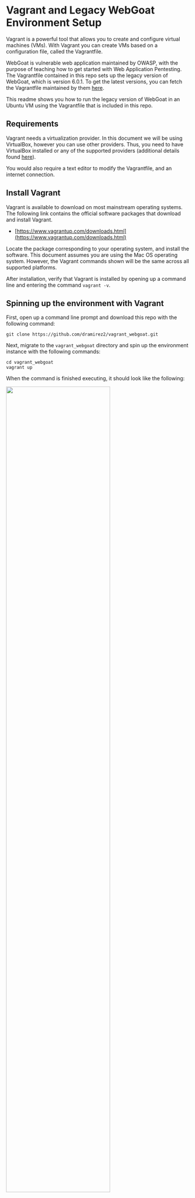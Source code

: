 # Vagrant and Legacy WebGoat Environment Setup

Vagrant is a powerful tool that allows you to create and configure virtual machines (VMs).
With Vagrant you can create VMs based on a configuration file, called the Vagrantfile. 

WebGoat is vulnerable web application maintained by OWASP, with the purpose of teaching how to get started with Web Application Pentesting. The Vagrantfile contained in this repo sets up the legacy version of WebGoat, which is version 6.0.1. To get the latest versions, you can fetch the Vagrantfile maintained by them [here](https://github.com/WebGoat/WebGoat/tree/develop/webgoat-images/vagrant-training).

This readme shows you how to run the legacy version of WebGoat in an Ubuntu VM using the Vagrantfile that is included in this repo.

## Requirements
Vagrant needs a virtualization provider. In this document we will be using VirtualBox, however you can use other providers. Thus, you need to have VirtualBox installed or any of the supported providers (additional details found [here](https://www.vagrantup.com/docs/providers/)).

You would also require a text editor to modify the Vagrantfile, and an internet connection.

## Install Vagrant
Vagrant is available to download on most mainstream operating systems. The following link contains the official software packages that download and install Vagrant.

* [https://www.vagrantup.com/downloads.html](https://www.vagrantup.com/downloads.html)

Locate the package corresponding to your operating system, and install the software. This document assumes you are using the Mac OS operating system. However, the Vagrant commands shown will be the same across all supported platforms.

After installation, verify that Vagrant is installed by opening up a command line and entering the command `vagrant -v`.

## Spinning up the environment with Vagrant

First, open up a command line prompt and download this repo with the following command:
	
	git clone https://github.com/dramirez2/vagrant_webgoat.git
	
Next, migrate to the `vagrant_webgoat` directory and  spin up the environment instance with the following commands:

	cd vagrant_webgoat
	vagrant up
	
When the command is finished executing, it should look like the following:

<img src="SCREENSHOTS/1.png" align="center" height="75%" width="75%">

Once the vagrant command has finished running the provisioning script, you may log in to the VM by clicking on the virtualbox gui window of the VM. The username of the VM is `vagrant` and the password is `vagrant`.

## Starting BurpSuite 

BurpSuite works as a proxy between your web application and your web browser. Thus before starting the WebGoat app, start the BurpSuite tool and configure the web browser to use it as a network proxy.

First, open up a command line prompt and migrate to the folder that contains the jar executables. 

*Note:* they are either stored in the `/home/vagrant` or `/home/vagrant/Downloads` directories.*

	cd ~/Downloads

Then start the Burpsuite proxy by running the following command:

	java -jar BurpSuite.jar 2>1 /dev/null &
	
This command starts the proxy and runs its process in the background.

Once the BurpSuite tools loads, click on `I accept` if prompted, then select the `Temporary Project` option and click `Next`. On the next window, select the `Use Burp defaults` option and click `Start Burp`.

Note that by default the BurpSuite proxy is configured to run in intercept mode, which means all HTTP traffic will be intercepted and must be forwared at an individual basis. 

To disable this, go to the Proxy tab, then click the Intercept tab and click on the `Intercept is on` button to turn it off, as shown below:

<img src="SCREENSHOTS/2.png" align="center" height="75%" width="75%">

For some exercises you want to enable the intercept mode, to enable it follow the previous steps.

Next, open the firefox browser and click on the Preferences tab. Then, scroll to the Network Settings pane and click on the Settings button:

Ensure the proxy settings is configured as shown below:

<img src="SCREENSHOTS/3.png" align="center" height="75%" width="75%">

This makes the web browser route HTTP traffic to localhost on port 8080, which is the default port BurpSuite uses to listen for connections.


## Starting WebGoat

Now that the BurpSuite proxy is running and the web browser is configured to route traffic through it, go back to the command line and run the following command to start the WebGoat app as a background process:

	java -jar WebGoat-6.0.1-war-exec.jar --httpPort 8083 2>1 /dev/null &
	
Note that the WebGoat is running on port 8083.

After waiting for a few seconds for the app to initialize, open up the web browser and enter the URL `http://localhost:8083/WebGoat` in the address bar.

When prompted to login, use one of the accounts provided in the login page:

<img src="SCREENSHOTS/4.png" align="center" height="50%" width="50%">

The exercise categories categories will be contained in the vertical pane to the left:

<img src="SCREENSHOTS/5.png" align="center" height="40%" width="40%">

  
### Individual view of exercises

Some exercises depend on messages being rendered to exploit a vulnerability, such as the Cross-Site Scripting vulnerabilities. 

In the event that you are using the correct input to exploit a vulnerability but nothing is happening, then run the exercise in a separate tab.

First, look for the `Screen` and `menu` parameters that correspond to the exercise you are working on. The following is an example of the parameters for the CSRF Token By-Pass exercise:

<img src="SCREENSHOTS/6.png" align="center" height="40%" width="40%">

Then, open up a new tab and enter the following URL, replacing the appropriate values for each parameter:
	
	http://localhost:8083/WebGoat/attack?Screen=<VALUE>&menu=<VALUE>

The exercise would look like the following:

<img src="SCREENSHOTS/7.png" align="center" height="80%" width="80%">

Now you have the environment setup and can start practicing your web application pentesting skills!
